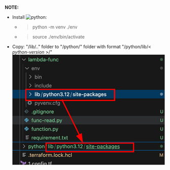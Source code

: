 **NOTE:**
- Install ![python](https://mac.install.guide/python/brew):
  - > python -m venv ./env
  - > source ./env/bin/activate
- Copy: "/lib/.." folder to "/python/" folder with format "/python/lib/< *python-version* >/" ![alt text](image.png)

